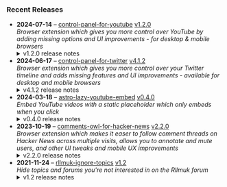 ### Recent Releases

<!-- RECENT_RELEASES -->
<ul>
<li>
  <strong>2024-07-14</strong> – <a href="https://github.com/insin/control-panel-for-youtube">control-panel-for-youtube</a> <a href="https://github.com/insin/control-panel-for-youtube/releases/tag/v1.2.0">v1.2.0</a>
  <div><em>Browser extension which gives you more control over YouTube by adding missing options and UI improvements - for desktop &amp; mobile browsers</em></div>
  <details><summary>v1.2.0 release notes</summary><p>Visit the <a href="https://jbscript.dev/control-panel-for-youtube" rel="nofollow">Control Panel for YouTube website</a> for installation links, more information about the extension, and FAQs.</p>
<h2>Changes</h2>
<p>New options for desktop YouTube:</p>
<ul>
<li>Full size theater mode</li>
<li>Hide Miniplayer button</li>
<li>Search thumbnail size, which by default reverts the recent size increase YouTube made to search result thumbnails</li>
<li>Minimum grid items per row, for Home and Subscriptions</li>
</ul>
<p>hideSuggestedSections:</p>
<ul>
<li>Now also hides Recommended videos and Recommended playlists when viewing a (non-Watch Later) playlist</li>
</ul>
<h2>Availability</h2>
<p>New versions have to be reviewed and published by each browser extension store before they're available for use.</p>
<p>This release is available in the following extension stores:</p>
<p><a href="https://addons.mozilla.org/firefox/addon/control-panel-for-youtube/" rel="nofollow"><img src="https://private-user-images.githubusercontent.com/226692/307636781-566d72e8-bd40-43a4-9118-1768946f5b20.png?jwt=eyJhbGciOiJIUzI1NiIsInR5cCI6IkpXVCJ9.eyJpc3MiOiJnaXRodWIuY29tIiwiYXVkIjoicmF3LmdpdGh1YnVzZXJjb250ZW50LmNvbSIsImtleSI6ImtleTUiLCJleHAiOjE3MjA5NzcwMTEsIm5iZiI6MTcyMDk3NjcxMSwicGF0aCI6Ii8yMjY2OTIvMzA3NjM2NzgxLTU2NmQ3MmU4LWJkNDAtNDNhNC05MTE4LTE3Njg5NDZmNWIyMC5wbmc_WC1BbXotQWxnb3JpdGhtPUFXUzQtSE1BQy1TSEEyNTYmWC1BbXotQ3JlZGVudGlhbD1BS0lBVkNPRFlMU0E1M1BRSzRaQSUyRjIwMjQwNzE0JTJGdXMtZWFzdC0xJTJGczMlMkZhd3M0X3JlcXVlc3QmWC1BbXotRGF0ZT0yMDI0MDcxNFQxNzA1MTFaJlgtQW16LUV4cGlyZXM9MzAwJlgtQW16LVNpZ25hdHVyZT1kYzVkYjA0ZTBmZTEyYmUzMjk4Zjg4ZWYzMTU1ZmQ4MWE4NTNlZTg4Yzk1MWQ4YTZmMmY1NWUyZDYyZmI0ZTJmJlgtQW16LVNpZ25lZEhlYWRlcnM9aG9zdCZhY3Rvcl9pZD0wJmtleV9pZD0wJnJlcG9faWQ9MCJ9.32VjHoXbaxi9NlDRPEvnpNn5sWjnSgrdrTlwK-hGZiY" alt="Mozilla Add-ons" content-type-secured-asset="image/png" secured-asset-link="" style="max-width: 100%;"></a> <a href="https://chromewebstore.google.com/detail/control-panel-for-youtube/lodcanccmfbpjjpnngindkkmiehimile" rel="nofollow"><img src="https://private-user-images.githubusercontent.com/226692/307584913-08b44d7b-61d5-49f2-9a76-607eb36fe407.png?jwt=eyJhbGciOiJIUzI1NiIsInR5cCI6IkpXVCJ9.eyJpc3MiOiJnaXRodWIuY29tIiwiYXVkIjoicmF3LmdpdGh1YnVzZXJjb250ZW50LmNvbSIsImtleSI6ImtleTUiLCJleHAiOjE3MjA5NzcwMTEsIm5iZiI6MTcyMDk3NjcxMSwicGF0aCI6Ii8yMjY2OTIvMzA3NTg0OTEzLTA4YjQ0ZDdiLTYxZDUtNDlmMi05YTc2LTYwN2ViMzZmZTQwNy5wbmc_WC1BbXotQWxnb3JpdGhtPUFXUzQtSE1BQy1TSEEyNTYmWC1BbXotQ3JlZGVudGlhbD1BS0lBVkNPRFlMU0E1M1BRSzRaQSUyRjIwMjQwNzE0JTJGdXMtZWFzdC0xJTJGczMlMkZhd3M0X3JlcXVlc3QmWC1BbXotRGF0ZT0yMDI0MDcxNFQxNzA1MTFaJlgtQW16LUV4cGlyZXM9MzAwJlgtQW16LVNpZ25hdHVyZT1mYjAyNTA2N2FhMjA2ODRmYjNmZmI0MjhmNzg4ZTg2OWRmZjcxODc0OTc1YTAzMDhmMDA4ODM2ZjYzYWU2NjQ2JlgtQW16LVNpZ25lZEhlYWRlcnM9aG9zdCZhY3Rvcl9pZD0wJmtleV9pZD0wJnJlcG9faWQ9MCJ9.av_TZitwycr3wuuULVXDwmkXrvBB5eVfRsb57vu5aY8" alt="Chrome Web Store" content-type-secured-asset="image/png" secured-asset-link="" style="max-width: 100%;"></a></p>
<h2>Screenshots</h2>
<h3>Full size theater mode</h3>
<table>
<thead>
<tr>
<th align="center">Before</th>
<th align="center">After</th>
</tr>
</thead>
<tbody>
<tr>
<td align="center"><a target="_blank" rel="noopener noreferrer" href="https://private-user-images.githubusercontent.com/226692/348511277-742e137f-65c0-4552-82a4-ba88be6f5be0.png?jwt=eyJhbGciOiJIUzI1NiIsInR5cCI6IkpXVCJ9.eyJpc3MiOiJnaXRodWIuY29tIiwiYXVkIjoicmF3LmdpdGh1YnVzZXJjb250ZW50LmNvbSIsImtleSI6ImtleTUiLCJleHAiOjE3MjA5NzcwMTEsIm5iZiI6MTcyMDk3NjcxMSwicGF0aCI6Ii8yMjY2OTIvMzQ4NTExMjc3LTc0MmUxMzdmLTY1YzAtNDU1Mi04MmE0LWJhODhiZTZmNWJlMC5wbmc_WC1BbXotQWxnb3JpdGhtPUFXUzQtSE1BQy1TSEEyNTYmWC1BbXotQ3JlZGVudGlhbD1BS0lBVkNPRFlMU0E1M1BRSzRaQSUyRjIwMjQwNzE0JTJGdXMtZWFzdC0xJTJGczMlMkZhd3M0X3JlcXVlc3QmWC1BbXotRGF0ZT0yMDI0MDcxNFQxNzA1MTFaJlgtQW16LUV4cGlyZXM9MzAwJlgtQW16LVNpZ25hdHVyZT1mZjBiN2JiZmY2ZTA5OTM5MzRjMTYzOTQ1OTE2MjhlYjY1NzQ5YWUzN2UwMzdmMmFlYTk4OGQ1ZmE1MzM3YzZkJlgtQW16LVNpZ25lZEhlYWRlcnM9aG9zdCZhY3Rvcl9pZD0wJmtleV9pZD0wJnJlcG9faWQ9MCJ9.vLGMe237Z-8UIjQQqhzq5l424TYW63k8TbdBiyuaALw"><img src="https://private-user-images.githubusercontent.com/226692/348511277-742e137f-65c0-4552-82a4-ba88be6f5be0.png?jwt=eyJhbGciOiJIUzI1NiIsInR5cCI6IkpXVCJ9.eyJpc3MiOiJnaXRodWIuY29tIiwiYXVkIjoicmF3LmdpdGh1YnVzZXJjb250ZW50LmNvbSIsImtleSI6ImtleTUiLCJleHAiOjE3MjA5NzcwMTEsIm5iZiI6MTcyMDk3NjcxMSwicGF0aCI6Ii8yMjY2OTIvMzQ4NTExMjc3LTc0MmUxMzdmLTY1YzAtNDU1Mi04MmE0LWJhODhiZTZmNWJlMC5wbmc_WC1BbXotQWxnb3JpdGhtPUFXUzQtSE1BQy1TSEEyNTYmWC1BbXotQ3JlZGVudGlhbD1BS0lBVkNPRFlMU0E1M1BRSzRaQSUyRjIwMjQwNzE0JTJGdXMtZWFzdC0xJTJGczMlMkZhd3M0X3JlcXVlc3QmWC1BbXotRGF0ZT0yMDI0MDcxNFQxNzA1MTFaJlgtQW16LUV4cGlyZXM9MzAwJlgtQW16LVNpZ25hdHVyZT1mZjBiN2JiZmY2ZTA5OTM5MzRjMTYzOTQ1OTE2MjhlYjY1NzQ5YWUzN2UwMzdmMmFlYTk4OGQ1ZmE1MzM3YzZkJlgtQW16LVNpZ25lZEhlYWRlcnM9aG9zdCZhY3Rvcl9pZD0wJmtleV9pZD0wJnJlcG9faWQ9MCJ9.vLGMe237Z-8UIjQQqhzq5l424TYW63k8TbdBiyuaALw" alt="Normal theater mode" content-type-secured-asset="image/png" style="max-width: 100%;"></a></td>
<td align="center"><a target="_blank" rel="noopener noreferrer" href="https://private-user-images.githubusercontent.com/226692/348511281-804e190b-799a-4773-8d9b-dd05113ee5ae.png?jwt=eyJhbGciOiJIUzI1NiIsInR5cCI6IkpXVCJ9.eyJpc3MiOiJnaXRodWIuY29tIiwiYXVkIjoicmF3LmdpdGh1YnVzZXJjb250ZW50LmNvbSIsImtleSI6ImtleTUiLCJleHAiOjE3MjA5NzcwMTEsIm5iZiI6MTcyMDk3NjcxMSwicGF0aCI6Ii8yMjY2OTIvMzQ4NTExMjgxLTgwNGUxOTBiLTc5OWEtNDc3My04ZDliLWRkMDUxMTNlZTVhZS5wbmc_WC1BbXotQWxnb3JpdGhtPUFXUzQtSE1BQy1TSEEyNTYmWC1BbXotQ3JlZGVudGlhbD1BS0lBVkNPRFlMU0E1M1BRSzRaQSUyRjIwMjQwNzE0JTJGdXMtZWFzdC0xJTJGczMlMkZhd3M0X3JlcXVlc3QmWC1BbXotRGF0ZT0yMDI0MDcxNFQxNzA1MTFaJlgtQW16LUV4cGlyZXM9MzAwJlgtQW16LVNpZ25hdHVyZT1mMjYyY2YzZDBlM2U4YzM1MGE2OTI1MjNiYTc4NGJhZGI4NGE1OGQ2MzYzMGM0NWQzYmVhOWFjYzE1Nzg4N2JlJlgtQW16LVNpZ25lZEhlYWRlcnM9aG9zdCZhY3Rvcl9pZD0wJmtleV9pZD0wJnJlcG9faWQ9MCJ9.1J4I0kOwZMaWK1x8u_pQzGK00J47x6Sk3pefDUzSlmA"><img src="https://private-user-images.githubusercontent.com/226692/348511281-804e190b-799a-4773-8d9b-dd05113ee5ae.png?jwt=eyJhbGciOiJIUzI1NiIsInR5cCI6IkpXVCJ9.eyJpc3MiOiJnaXRodWIuY29tIiwiYXVkIjoicmF3LmdpdGh1YnVzZXJjb250ZW50LmNvbSIsImtleSI6ImtleTUiLCJleHAiOjE3MjA5NzcwMTEsIm5iZiI6MTcyMDk3NjcxMSwicGF0aCI6Ii8yMjY2OTIvMzQ4NTExMjgxLTgwNGUxOTBiLTc5OWEtNDc3My04ZDliLWRkMDUxMTNlZTVhZS5wbmc_WC1BbXotQWxnb3JpdGhtPUFXUzQtSE1BQy1TSEEyNTYmWC1BbXotQ3JlZGVudGlhbD1BS0lBVkNPRFlMU0E1M1BRSzRaQSUyRjIwMjQwNzE0JTJGdXMtZWFzdC0xJTJGczMlMkZhd3M0X3JlcXVlc3QmWC1BbXotRGF0ZT0yMDI0MDcxNFQxNzA1MTFaJlgtQW16LUV4cGlyZXM9MzAwJlgtQW16LVNpZ25hdHVyZT1mMjYyY2YzZDBlM2U4YzM1MGE2OTI1MjNiYTc4NGJhZGI4NGE1OGQ2MzYzMGM0NWQzYmVhOWFjYzE1Nzg4N2JlJlgtQW16LVNpZ25lZEhlYWRlcnM9aG9zdCZhY3Rvcl9pZD0wJmtleV9pZD0wJnJlcG9faWQ9MCJ9.1J4I0kOwZMaWK1x8u_pQzGK00J47x6Sk3pefDUzSlmA" alt="Full size theater mode" content-type-secured-asset="image/png" style="max-width: 100%;"></a></td>
</tr>
</tbody>
</table>
<h3>Search thumbnail size</h3>
<table>
<thead>
<tr>
<th align="center">Large (YouTube default)</th>
<th align="center">Medium (Control Panel default)</th>
<th align="center">Small</th>
</tr>
</thead>
<tbody>
<tr>
<td align="center"><a target="_blank" rel="noopener noreferrer" href="https://private-user-images.githubusercontent.com/226692/348511348-b958e80d-85f0-4a59-a390-2dff60e5e473.png?jwt=eyJhbGciOiJIUzI1NiIsInR5cCI6IkpXVCJ9.eyJpc3MiOiJnaXRodWIuY29tIiwiYXVkIjoicmF3LmdpdGh1YnVzZXJjb250ZW50LmNvbSIsImtleSI6ImtleTUiLCJleHAiOjE3MjA5NzcwMTEsIm5iZiI6MTcyMDk3NjcxMSwicGF0aCI6Ii8yMjY2OTIvMzQ4NTExMzQ4LWI5NThlODBkLTg1ZjAtNGE1OS1hMzkwLTJkZmY2MGU1ZTQ3My5wbmc_WC1BbXotQWxnb3JpdGhtPUFXUzQtSE1BQy1TSEEyNTYmWC1BbXotQ3JlZGVudGlhbD1BS0lBVkNPRFlMU0E1M1BRSzRaQSUyRjIwMjQwNzE0JTJGdXMtZWFzdC0xJTJGczMlMkZhd3M0X3JlcXVlc3QmWC1BbXotRGF0ZT0yMDI0MDcxNFQxNzA1MTFaJlgtQW16LUV4cGlyZXM9MzAwJlgtQW16LVNpZ25hdHVyZT1mMmViY2JiNDIzYjkxNmFjZGU5NGYyMzVmYmZiYWZiZjhjMzMyZGU5ZWE5OGE1M2I1ZGEzY2VhYzA3N2FmZTg0JlgtQW16LVNpZ25lZEhlYWRlcnM9aG9zdCZhY3Rvcl9pZD0wJmtleV9pZD0wJnJlcG9faWQ9MCJ9.dQxQeOtjuOdhxbpZPwGY8WZLkyVNLtlwmB3_QdgTQe0"><img src="https://private-user-images.githubusercontent.com/226692/348511348-b958e80d-85f0-4a59-a390-2dff60e5e473.png?jwt=eyJhbGciOiJIUzI1NiIsInR5cCI6IkpXVCJ9.eyJpc3MiOiJnaXRodWIuY29tIiwiYXVkIjoicmF3LmdpdGh1YnVzZXJjb250ZW50LmNvbSIsImtleSI6ImtleTUiLCJleHAiOjE3MjA5NzcwMTEsIm5iZiI6MTcyMDk3NjcxMSwicGF0aCI6Ii8yMjY2OTIvMzQ4NTExMzQ4LWI5NThlODBkLTg1ZjAtNGE1OS1hMzkwLTJkZmY2MGU1ZTQ3My5wbmc_WC1BbXotQWxnb3JpdGhtPUFXUzQtSE1BQy1TSEEyNTYmWC1BbXotQ3JlZGVudGlhbD1BS0lBVkNPRFlMU0E1M1BRSzRaQSUyRjIwMjQwNzE0JTJGdXMtZWFzdC0xJTJGczMlMkZhd3M0X3JlcXVlc3QmWC1BbXotRGF0ZT0yMDI0MDcxNFQxNzA1MTFaJlgtQW16LUV4cGlyZXM9MzAwJlgtQW16LVNpZ25hdHVyZT1mMmViY2JiNDIzYjkxNmFjZGU5NGYyMzVmYmZiYWZiZjhjMzMyZGU5ZWE5OGE1M2I1ZGEzY2VhYzA3N2FmZTg0JlgtQW16LVNpZ25lZEhlYWRlcnM9aG9zdCZhY3Rvcl9pZD0wJmtleV9pZD0wJnJlcG9faWQ9MCJ9.dQxQeOtjuOdhxbpZPwGY8WZLkyVNLtlwmB3_QdgTQe0" alt="" content-type-secured-asset="image/png" style="max-width: 100%;"></a></td>
<td align="center"><a target="_blank" rel="noopener noreferrer" href="https://private-user-images.githubusercontent.com/226692/348511353-5ad929ef-0ffa-45b9-9df6-15bc1c00514b.png?jwt=eyJhbGciOiJIUzI1NiIsInR5cCI6IkpXVCJ9.eyJpc3MiOiJnaXRodWIuY29tIiwiYXVkIjoicmF3LmdpdGh1YnVzZXJjb250ZW50LmNvbSIsImtleSI6ImtleTUiLCJleHAiOjE3MjA5NzcwMTEsIm5iZiI6MTcyMDk3NjcxMSwicGF0aCI6Ii8yMjY2OTIvMzQ4NTExMzUzLTVhZDkyOWVmLTBmZmEtNDViOS05ZGY2LTE1YmMxYzAwNTE0Yi5wbmc_WC1BbXotQWxnb3JpdGhtPUFXUzQtSE1BQy1TSEEyNTYmWC1BbXotQ3JlZGVudGlhbD1BS0lBVkNPRFlMU0E1M1BRSzRaQSUyRjIwMjQwNzE0JTJGdXMtZWFzdC0xJTJGczMlMkZhd3M0X3JlcXVlc3QmWC1BbXotRGF0ZT0yMDI0MDcxNFQxNzA1MTFaJlgtQW16LUV4cGlyZXM9MzAwJlgtQW16LVNpZ25hdHVyZT00NTQxZWEzNTgzYmQ0OGY1MzY3MjQzMzVhZGUyNDQ1MWMyNmExN2U1OTU2ZThmMGViOTkzOWU2ODIyYjFjZTQ4JlgtQW16LVNpZ25lZEhlYWRlcnM9aG9zdCZhY3Rvcl9pZD0wJmtleV9pZD0wJnJlcG9faWQ9MCJ9._2H1TCJ4cHPQn02wVNT8c5rSxxCwGYbEy-5VsPq-IcU"><img src="https://private-user-images.githubusercontent.com/226692/348511353-5ad929ef-0ffa-45b9-9df6-15bc1c00514b.png?jwt=eyJhbGciOiJIUzI1NiIsInR5cCI6IkpXVCJ9.eyJpc3MiOiJnaXRodWIuY29tIiwiYXVkIjoicmF3LmdpdGh1YnVzZXJjb250ZW50LmNvbSIsImtleSI6ImtleTUiLCJleHAiOjE3MjA5NzcwMTEsIm5iZiI6MTcyMDk3NjcxMSwicGF0aCI6Ii8yMjY2OTIvMzQ4NTExMzUzLTVhZDkyOWVmLTBmZmEtNDViOS05ZGY2LTE1YmMxYzAwNTE0Yi5wbmc_WC1BbXotQWxnb3JpdGhtPUFXUzQtSE1BQy1TSEEyNTYmWC1BbXotQ3JlZGVudGlhbD1BS0lBVkNPRFlMU0E1M1BRSzRaQSUyRjIwMjQwNzE0JTJGdXMtZWFzdC0xJTJGczMlMkZhd3M0X3JlcXVlc3QmWC1BbXotRGF0ZT0yMDI0MDcxNFQxNzA1MTFaJlgtQW16LUV4cGlyZXM9MzAwJlgtQW16LVNpZ25hdHVyZT00NTQxZWEzNTgzYmQ0OGY1MzY3MjQzMzVhZGUyNDQ1MWMyNmExN2U1OTU2ZThmMGViOTkzOWU2ODIyYjFjZTQ4JlgtQW16LVNpZ25lZEhlYWRlcnM9aG9zdCZhY3Rvcl9pZD0wJmtleV9pZD0wJnJlcG9faWQ9MCJ9._2H1TCJ4cHPQn02wVNT8c5rSxxCwGYbEy-5VsPq-IcU" alt="" content-type-secured-asset="image/png" style="max-width: 100%;"></a></td>
<td align="center"><a target="_blank" rel="noopener noreferrer" href="https://private-user-images.githubusercontent.com/226692/348511361-074d965a-8741-45fa-ab85-b6e816894839.png?jwt=eyJhbGciOiJIUzI1NiIsInR5cCI6IkpXVCJ9.eyJpc3MiOiJnaXRodWIuY29tIiwiYXVkIjoicmF3LmdpdGh1YnVzZXJjb250ZW50LmNvbSIsImtleSI6ImtleTUiLCJleHAiOjE3MjA5NzcwMTEsIm5iZiI6MTcyMDk3NjcxMSwicGF0aCI6Ii8yMjY2OTIvMzQ4NTExMzYxLTA3NGQ5NjVhLTg3NDEtNDVmYS1hYjg1LWI2ZTgxNjg5NDgzOS5wbmc_WC1BbXotQWxnb3JpdGhtPUFXUzQtSE1BQy1TSEEyNTYmWC1BbXotQ3JlZGVudGlhbD1BS0lBVkNPRFlMU0E1M1BRSzRaQSUyRjIwMjQwNzE0JTJGdXMtZWFzdC0xJTJGczMlMkZhd3M0X3JlcXVlc3QmWC1BbXotRGF0ZT0yMDI0MDcxNFQxNzA1MTFaJlgtQW16LUV4cGlyZXM9MzAwJlgtQW16LVNpZ25hdHVyZT1iZmUwZTljNDc2YWRkZTU2ZjYyZjRkZjk3MGUyZjU3NTk0NjI0MWI0NGYzYzcyMzlkNjVkZmQ2MmIyMzRjNGYzJlgtQW16LVNpZ25lZEhlYWRlcnM9aG9zdCZhY3Rvcl9pZD0wJmtleV9pZD0wJnJlcG9faWQ9MCJ9.7onyLPAl63EMEwnt8m5xJXRI4ZkJtEQ5ZhVpnYHQ_Z4"><img src="https://private-user-images.githubusercontent.com/226692/348511361-074d965a-8741-45fa-ab85-b6e816894839.png?jwt=eyJhbGciOiJIUzI1NiIsInR5cCI6IkpXVCJ9.eyJpc3MiOiJnaXRodWIuY29tIiwiYXVkIjoicmF3LmdpdGh1YnVzZXJjb250ZW50LmNvbSIsImtleSI6ImtleTUiLCJleHAiOjE3MjA5NzcwMTEsIm5iZiI6MTcyMDk3NjcxMSwicGF0aCI6Ii8yMjY2OTIvMzQ4NTExMzYxLTA3NGQ5NjVhLTg3NDEtNDVmYS1hYjg1LWI2ZTgxNjg5NDgzOS5wbmc_WC1BbXotQWxnb3JpdGhtPUFXUzQtSE1BQy1TSEEyNTYmWC1BbXotQ3JlZGVudGlhbD1BS0lBVkNPRFlMU0E1M1BRSzRaQSUyRjIwMjQwNzE0JTJGdXMtZWFzdC0xJTJGczMlMkZhd3M0X3JlcXVlc3QmWC1BbXotRGF0ZT0yMDI0MDcxNFQxNzA1MTFaJlgtQW16LUV4cGlyZXM9MzAwJlgtQW16LVNpZ25hdHVyZT1iZmUwZTljNDc2YWRkZTU2ZjYyZjRkZjk3MGUyZjU3NTk0NjI0MWI0NGYzYzcyMzlkNjVkZmQ2MmIyMzRjNGYzJlgtQW16LVNpZ25lZEhlYWRlcnM9aG9zdCZhY3Rvcl9pZD0wJmtleV9pZD0wJnJlcG9faWQ9MCJ9.7onyLPAl63EMEwnt8m5xJXRI4ZkJtEQ5ZhVpnYHQ_Z4" alt="" content-type-secured-asset="image/png" style="max-width: 100%;"></a></td>
</tr>
</tbody>
</table>
<h3>Minimum grid items per row in Home and Subscriptions</h3>
<p>e.g. minimum of 5 items per row:</p>
<p><a target="_blank" rel="noopener noreferrer" href="https://private-user-images.githubusercontent.com/226692/348511501-8f6b7aea-6465-4cec-a277-a28bc187986a.png?jwt=eyJhbGciOiJIUzI1NiIsInR5cCI6IkpXVCJ9.eyJpc3MiOiJnaXRodWIuY29tIiwiYXVkIjoicmF3LmdpdGh1YnVzZXJjb250ZW50LmNvbSIsImtleSI6ImtleTUiLCJleHAiOjE3MjA5NzcwMTEsIm5iZiI6MTcyMDk3NjcxMSwicGF0aCI6Ii8yMjY2OTIvMzQ4NTExNTAxLThmNmI3YWVhLTY0NjUtNGNlYy1hMjc3LWEyOGJjMTg3OTg2YS5wbmc_WC1BbXotQWxnb3JpdGhtPUFXUzQtSE1BQy1TSEEyNTYmWC1BbXotQ3JlZGVudGlhbD1BS0lBVkNPRFlMU0E1M1BRSzRaQSUyRjIwMjQwNzE0JTJGdXMtZWFzdC0xJTJGczMlMkZhd3M0X3JlcXVlc3QmWC1BbXotRGF0ZT0yMDI0MDcxNFQxNzA1MTFaJlgtQW16LUV4cGlyZXM9MzAwJlgtQW16LVNpZ25hdHVyZT03MjA3NDlkNGIxZTkzMjJmNDhiYzcxZWY0ODUxYmVmZDFhOWYzZGUxMWE2ZjcxNjY5ZmJjYTVjOWNkYjYxMWU0JlgtQW16LVNpZ25lZEhlYWRlcnM9aG9zdCZhY3Rvcl9pZD0wJmtleV9pZD0wJnJlcG9faWQ9MCJ9.TG4cvccdPsyPoy42B8Rq_SdVJYRGb-2egXtxPN6W47I"><img src="https://private-user-images.githubusercontent.com/226692/348511501-8f6b7aea-6465-4cec-a277-a28bc187986a.png?jwt=eyJhbGciOiJIUzI1NiIsInR5cCI6IkpXVCJ9.eyJpc3MiOiJnaXRodWIuY29tIiwiYXVkIjoicmF3LmdpdGh1YnVzZXJjb250ZW50LmNvbSIsImtleSI6ImtleTUiLCJleHAiOjE3MjA5NzcwMTEsIm5iZiI6MTcyMDk3NjcxMSwicGF0aCI6Ii8yMjY2OTIvMzQ4NTExNTAxLThmNmI3YWVhLTY0NjUtNGNlYy1hMjc3LWEyOGJjMTg3OTg2YS5wbmc_WC1BbXotQWxnb3JpdGhtPUFXUzQtSE1BQy1TSEEyNTYmWC1BbXotQ3JlZGVudGlhbD1BS0lBVkNPRFlMU0E1M1BRSzRaQSUyRjIwMjQwNzE0JTJGdXMtZWFzdC0xJTJGczMlMkZhd3M0X3JlcXVlc3QmWC1BbXotRGF0ZT0yMDI0MDcxNFQxNzA1MTFaJlgtQW16LUV4cGlyZXM9MzAwJlgtQW16LVNpZ25hdHVyZT03MjA3NDlkNGIxZTkzMjJmNDhiYzcxZWY0ODUxYmVmZDFhOWYzZGUxMWE2ZjcxNjY5ZmJjYTVjOWNkYjYxMWU0JlgtQW16LVNpZ25lZEhlYWRlcnM9aG9zdCZhY3Rvcl9pZD0wJmtleV9pZD0wJnJlcG9faWQ9MCJ9.TG4cvccdPsyPoy42B8Rq_SdVJYRGb-2egXtxPN6W47I" alt="Screenshot 2024-07-14 at 11 42 47 AM" content-type-secured-asset="image/png" style="max-width: 100%;"></a></p>
<h2>Donate</h2>
<p>Support Control Panel for YouTube development with a tip:</p>
<p><a href="https://ko-fi.com/jbscript" rel="nofollow"><img src="https://private-user-images.githubusercontent.com/226692/330361609-c318a7d3-695e-448d-af15-ef0b934ae168.png?jwt=eyJhbGciOiJIUzI1NiIsInR5cCI6IkpXVCJ9.eyJpc3MiOiJnaXRodWIuY29tIiwiYXVkIjoicmF3LmdpdGh1YnVzZXJjb250ZW50LmNvbSIsImtleSI6ImtleTUiLCJleHAiOjE3MjA5NzcwMTEsIm5iZiI6MTcyMDk3NjcxMSwicGF0aCI6Ii8yMjY2OTIvMzMwMzYxNjA5LWMzMThhN2QzLTY5NWUtNDQ4ZC1hZjE1LWVmMGI5MzRhZTE2OC5wbmc_WC1BbXotQWxnb3JpdGhtPUFXUzQtSE1BQy1TSEEyNTYmWC1BbXotQ3JlZGVudGlhbD1BS0lBVkNPRFlMU0E1M1BRSzRaQSUyRjIwMjQwNzE0JTJGdXMtZWFzdC0xJTJGczMlMkZhd3M0X3JlcXVlc3QmWC1BbXotRGF0ZT0yMDI0MDcxNFQxNzA1MTFaJlgtQW16LUV4cGlyZXM9MzAwJlgtQW16LVNpZ25hdHVyZT00NGUxNTk3Zjg0ZDExNzkwY2RhODI2NDNhMmI1YjE5ZmY2ZTExNWU4YWM3MjMwOWFiYzRkZDYwMDAwMjIzOWFhJlgtQW16LVNpZ25lZEhlYWRlcnM9aG9zdCZhY3Rvcl9pZD0wJmtleV9pZD0wJnJlcG9faWQ9MCJ9.6VmstihGVeLza8ObrQ6BOusF-XBmBM5cp4clpRvdRAU" alt="Support me on Ko-fi" content-type-secured-asset="image/png" secured-asset-link="" style="max-width: 100%;"></a></p></details>
</li>
<li>
  <strong>2024-06-17</strong> – <a href="https://github.com/insin/control-panel-for-twitter">control-panel-for-twitter</a> <a href="https://github.com/insin/control-panel-for-twitter/releases/tag/v4.1.2">v4.1.2</a>
  <div><em>Browser extension which gives you more control over your Twitter timeline and adds missing features and UI improvements - available for desktop and mobile browsers</em></div>
  <details><summary>v4.1.2 release notes</summary><h2>Changes</h2>
<ul>
<li>Fixed hiding "Subscriber" indicators in replies from subscribers</li>
<li>Fixed handling the Subscribers tab in a user's followers/following page</li>
<li>Fixed fallback font for custom content when the main font rule isn't found</li>
<li>Fixed hiding the "Yeah! for Twitter" button on desktop when using that extension</li>
</ul>
<h2>Availability</h2>
<p>New versions have to be reviewed and published by each browser extension store before they're available for use.</p>
<p>This release is available in the following extension stores:</p>
<p><a href="https://apps.apple.com/app/id1668516167?platform=iphone" rel="nofollow"><img src="https://user-images.githubusercontent.com/226692/216768643-4756e33c-1e61-41a7-9c56-9bd80f10bcc9.png" alt="Apple App Store" style="max-width: 100%;"></a> <a href="https://chrome.google.com/webstore/detail/control-panel-for-twitter" rel="nofollow"><img src="https://user-images.githubusercontent.com/226692/212897023-9e66b1b0-e1cd-44df-a4f2-3d5bda80c5f8.png" alt="Chrome Web Store" style="max-width: 100%;"></a> <a href="https://addons.mozilla.org/firefox/addon/control-panel-for-twitter/" rel="nofollow"><img src="https://user-images.githubusercontent.com/226692/212897487-f3993495-2032-44a4-b0c6-1bd1d9cc56dd.png" alt="Firefox Add-ons" style="max-width: 100%;"></a> <a href="https://microsoftedge.microsoft.com/addons/detail/control-panel-for-twitter/foccddlibbeccjiobcnakipdpkjiijjp" rel="nofollow"><img src="https://user-images.githubusercontent.com/226692/212897573-34b1af0a-dc5a-4aa2-a1e7-ca85d3823f9f.png" alt="Edge Add-ons" style="max-width: 100%;"></a></p>
<h2>Donate</h2>
<p>Support Control Panel for Twitter development with a tip:</p>
<p><a href="https://ko-fi.com/jbscript" rel="nofollow"><img src="https://private-user-images.githubusercontent.com/226692/330361609-c318a7d3-695e-448d-af15-ef0b934ae168.png?jwt=eyJhbGciOiJIUzI1NiIsInR5cCI6IkpXVCJ9.eyJpc3MiOiJnaXRodWIuY29tIiwiYXVkIjoicmF3LmdpdGh1YnVzZXJjb250ZW50LmNvbSIsImtleSI6ImtleTUiLCJleHAiOjE3MjA5NzcwMTEsIm5iZiI6MTcyMDk3NjcxMSwicGF0aCI6Ii8yMjY2OTIvMzMwMzYxNjA5LWMzMThhN2QzLTY5NWUtNDQ4ZC1hZjE1LWVmMGI5MzRhZTE2OC5wbmc_WC1BbXotQWxnb3JpdGhtPUFXUzQtSE1BQy1TSEEyNTYmWC1BbXotQ3JlZGVudGlhbD1BS0lBVkNPRFlMU0E1M1BRSzRaQSUyRjIwMjQwNzE0JTJGdXMtZWFzdC0xJTJGczMlMkZhd3M0X3JlcXVlc3QmWC1BbXotRGF0ZT0yMDI0MDcxNFQxNzA1MTFaJlgtQW16LUV4cGlyZXM9MzAwJlgtQW16LVNpZ25hdHVyZT00NGUxNTk3Zjg0ZDExNzkwY2RhODI2NDNhMmI1YjE5ZmY2ZTExNWU4YWM3MjMwOWFiYzRkZDYwMDAwMjIzOWFhJlgtQW16LVNpZ25lZEhlYWRlcnM9aG9zdCZhY3Rvcl9pZD0wJmtleV9pZD0wJnJlcG9faWQ9MCJ9.6VmstihGVeLza8ObrQ6BOusF-XBmBM5cp4clpRvdRAU" alt="Support me on Ko-fi" content-type-secured-asset="image/png" secured-asset-link="" style="max-width: 100%;"></a></p></details>
</li>
<li>
  <strong>2024-03-18</strong> – <a href="https://github.com/insin/astro-lazy-youtube-embed">astro-lazy-youtube-embed</a> <a href="https://github.com/insin/astro-lazy-youtube-embed/releases/tag/v0.4.0">v0.4.0</a>
  <div><em>Embed YouTube videos with a static placeholder which only embeds when you click</em></div>
  <details><summary>v0.4.0 release notes</summary><h3>Added</h3>
<ul>
<li>Added a <code>thumbnail</code> prop, enabling use of the alternate screenshot thumbnails YouTube provides</li>
<li>Added a <code>cookie</code> flag prop to opt-in to using <code>www.youtube.com/embed</code> instead of <code>www.youtube-nocookie.com/embed</code></li>
<li>Added JSDoc to props to improve editor DX</li>
</ul>
<h3>Changed</h3>
<ul>
<li>The embed now uses <code>www.youtube-nocookie.com/embed</code> by default</li>
<li>The static embed thumbnail <code>&lt;img&gt;</code> now uses <code>loading="lazy"</code> by default</li>
<li>The static embed now uses a black background, so there isn't a flash of gradient when the thumbnail <code>&lt;img&gt;</code> lazy-loads</li>
<li>The static embed now uses <code>i.ytimg.com</code> instead of <code>img.youtube.com</code> for the thumbnail <code>&lt;img&gt;</code>, as per the YouTube site and its API</li>
<li>The <code>modestbranding</code> embed parameter was deprecated by YouTube on August 15, 2023 and now has no effect - removed it from the <code>embedParams</code> defaults and marked it as deprecated</li>
<li>The <code>thumbnailRes</code> prop now also supports passing the <code>mq</code>/<code>hq</code>/<code>sd</code> abbreviations YouTube uses</li>
</ul>
<h3>Fixed</h3>
<ul>
<li>Fixed overriding defaulted <code>&lt;iframe&gt;</code> attributes - Astro doesn't merge attributes on HTML elements, so user-supplied attributes need to come first</li>
</ul></details>
</li>
<li>
  <strong>2023-10-19</strong> – <a href="https://github.com/insin/comments-owl-for-hacker-news">comments-owl-for-hacker-news</a> <a href="https://github.com/insin/comments-owl-for-hacker-news/releases/tag/v2.2.0">v2.2.0</a>
  <div><em>Browser extension which makes it easer to follow comment threads on Hacker News across multiple visits, allows you to annotate and mute users, and other UI tweaks and mobile UX improvements</em></div>
  <details><summary>v2.2.0 release notes</summary><ul>
<li>Added an option to disable or require confirmation for hiding on list pages</li>
<li>Added an option to increase the contrast of submission text (enabled by default)</li>
</ul>
<hr>
<p>Available in the following extension stores:</p>
<p><a href="https://apps.apple.com/us/app/comments-owl-for-hacker-news/id6451333500" rel="nofollow"><img src="https://user-images.githubusercontent.com/226692/216768643-4756e33c-1e61-41a7-9c56-9bd80f10bcc9.png" alt="Apple App Store" style="max-width: 100%;"></a> <a href="https://addons.mozilla.org/en-US/firefox/addon/hn-comments-owl/" rel="nofollow"><img src="https://user-images.githubusercontent.com/226692/212897487-f3993495-2032-44a4-b0c6-1bd1d9cc56dd.png" alt="Firefox" style="max-width: 100%;"></a> <a href="https://chrome.google.com/webstore/detail/kpoggabejgbenjahggloahnnaolmfock?authuser=0&amp;hl=en" rel="nofollow"><img src="https://user-images.githubusercontent.com/226692/212897023-9e66b1b0-e1cd-44df-a4f2-3d5bda80c5f8.png" alt="Chrome" style="max-width: 100%;"></a></p></details>
</li>
<li>
  <strong>2021-11-24</strong> – <a href="https://github.com/insin/rllmuk-ignore-topics">rllmuk-ignore-topics</a> <a href="https://github.com/insin/rllmuk-ignore-topics/releases/tag/v1.2">v1.2</a>
  <div><em>Hide topics and forums you're not interested in on the Rllmuk forum</em></div>
  <details><summary>v1.2 release notes</summary><ul>
<li>Added support for the Fluid view</li>
<li>Added a collapse control for the Fluid sidebar</li>
</ul></details>
</li>
</ul>
<!-- /RECENT_RELEASES -->

